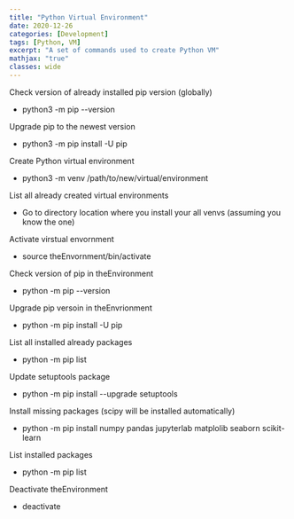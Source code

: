 ```yaml
---
title: "Python Virtual Environment"
date: 2020-12-26
categories: [Development]
tags: [Python, VM]
excerpt: "A set of commands used to create Python VM"
mathjax: "true"
classes: wide
---
```


Check version of already installed pip version (globally)
 - python3 -m pip --version

Upgrade pip to the newest version
* python3 -m pip install -U pip

Create Python virtual environment
* python3 -m venv /path/to/new/virtual/environment

List all already created virtual environments
* Go to directory location where you install your all venvs (assuming you know the one)

Activate virstual envornment
* source theEnvornment/bin/activate

Check version of pip in theEnvironment
* python -m pip --version

Upgrade pip versoin in theEnvrionment
* python -m pip install -U pip

List all installed already packages
* python -m pip list

Update setuptools package
* python -m pip install --upgrade setuptools

Install missing packages (scipy will be installed automatically)
* python -m pip install numpy pandas jupyterlab matplolib seaborn scikit-learn

List installed packages
* python -m pip list

Deactivate theEnvironment
* deactivate
